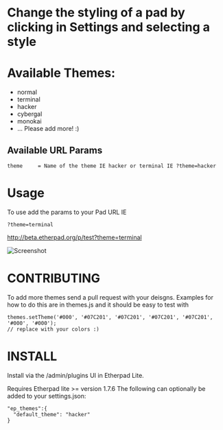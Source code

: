 # Change the styling of a pad by clicking in Settings and selecting a style

# Available Themes:

* normal
* terminal
* hacker
* cybergal
* monokai
* ... Please add more! :)

## Available URL Params
```
theme     = Name of the theme IE hacker or terminal IE ?theme=hacker
```

# Usage
To use add the params to your Pad URL IE

``?theme=terminal``

http://beta.etherpad.org/p/test?theme=terminal

![Screenshot](https://user-images.githubusercontent.com/220864/107029089-61ebaf80-67a6-11eb-8802-382e7588a10f.PNG)

# CONTRIBUTING
To add more themes send a pull request with your deisgns.  Examples for how to do this are in themes.js and it should be easy to test with
```
themes.setTheme('#000', '#07C201', '#07C201', '#07C201', '#07C201', '#000', '#000');
// replace with your colors :)
```

# INSTALL
Install via the /admin/plugins UI in Etherpad Lite.

Requires Etherpad lite >= version 1.7.6
The following can optionally be added to your settings.json:  

    "ep_themes":{  
      "default_theme": "hacker"  
    } 

